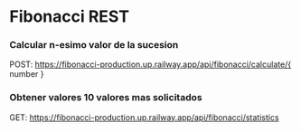 # Fibonacci REST

### Calcular n-esimo valor de la sucesion
POST: https://fibonacci-production.up.railway.app/api/fibonacci/calculate/{ number }

### Obtener valores 10 valores mas solicitados
GET: https://fibonacci-production.up.railway.app/api/fibonacci/statistics
